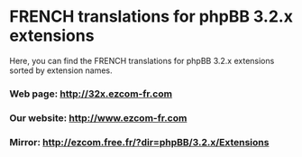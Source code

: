 # FRENCH translations for phpBB 3.2.x extensions
Here, you can find the FRENCH translations for phpBB 3.2.x extensions sorted by extension names.

### Web page: http://32x.ezcom-fr.com

### Our website: http://www.ezcom-fr.com

### Mirror: http://ezcom.free.fr/?dir=phpBB/3.2.x/Extensions
